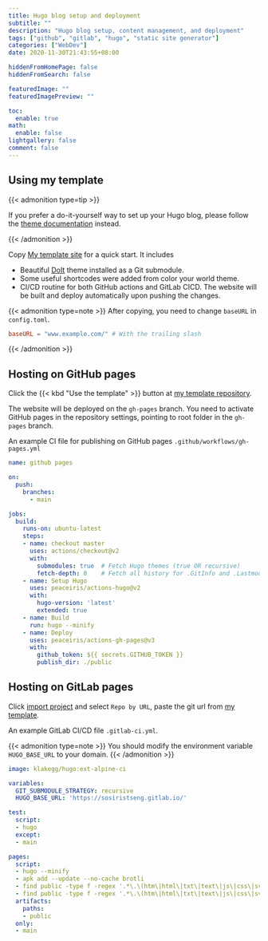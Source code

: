 ```yaml
---
title: Hugo blog setup and deployment
subtitle: ""
description: "Hugo blog setup, content management, and deployment"
tags: ["github", "gitlab", "hugo", "static site generator"]
categories: ["WebDev"]
date: 2020-11-30T21:43:55+08:00

hiddenFromHomePage: false
hiddenFromSearch: false

featuredImage: ""
featuredImagePreview: ""

toc:
  enable: true
math:
  enable: false
lightgallery: false
comment: false
---
```


## Using my template

{{< admonition type=tip >}}

If you prefer a do-it-yourself way to set up your Hugo blog, please follow the [theme documentation](https://codeit.suntprogramator.dev/theme-documentation-basics/) instead.

{{< /admonition >}}

Copy [My template site](https://github.com/sosiristseng/template-hugo-doit) for a quick start. It includes
- Beautiful [DoIt](https://github.com/HEIGE-PCloud/DoIt) theme installed as a Git submodule.
- Some useful shortcodes were added from color your world theme.
- CI/CD routine for both GitHub actions and GitLab CICD. The website will be built and deploy automatically upon pushing the changes.

{{< admonition type=note >}}
After copying, you need to change `baseURL` in `config.toml`.

```toml
baseURL = "www.example.com/" # With the trailing slash
```
{{< /admonition >}}

## Hosting on GitHub pages

Click the {{< kbd "Use the template" >}} button at [my template repository](https://github.com/sosiristseng/template-hugo-codeit).

The website will be deployed on the `gh-pages` branch. You need to activate GitHub pages in the repository settings, pointing to root folder in the `gh-pages` branch.

An example CI file for publishing on GitHub pages `.github/workflows/gh-pages.yml`


```yml
name: github pages

on:
  push:
    branches:
      - main

jobs:
  build:
    runs-on: ubuntu-latest
    steps:
    - name: checkout master
      uses: actions/checkout@v2
      with:
        submodules: true  # Fetch Hugo themes (true OR recursive)
        fetch-depth: 0    # Fetch all history for .GitInfo and .Lastmod
    - name: Setup Hugo
      uses: peaceiris/actions-hugo@v2
      with:
        hugo-version: 'latest'
        extended: true
    - name: Build
      run: hugo --minify
    - name: Deploy
      uses: peaceiris/actions-gh-pages@v3
      with:
        github_token: ${{ secrets.GITHUB_TOKEN }}
        publish_dir: ./public
```

## Hosting on GitLab pages

<!-- markdown-link-check-disable-next-line -->
Click [import project](https://gitlab.com/projects/new#import_project) and select `Repo by URL`, paste the git url from [my template](https://github.com/sosiristseng/template-hugo-codeit).

An example GitLab CI/CD file `.gitlab-ci.yml`.

{{< admonition type=note >}}
You should modify the environment variable `HUGO_BASE_URL` to your domain.
{{< /admonition >}}

```yaml
image: klakegg/hugo:ext-alpine-ci

variables:
  GIT_SUBMODULE_STRATEGY: recursive
  HUGO_BASE_URL: 'https://sosiristseng.gitlab.io/'

test:
  script:
  - hugo
  except:
  - main

pages:
  script:
  - hugo --minify
  - apk add --update --no-cache brotli
  - find public -type f -regex '.*\.\(htm\|html\|txt\|text\|js\|css\|svg\|xml\)$' -exec gzip   -f -k {} \; || echo 'Gzip failed. Skipping...'
  - find public -type f -regex '.*\.\(htm\|html\|txt\|text\|js\|css\|svg\|xml\)$' -exec brotli -f -k {} \; || echo 'Brotli failed. Skipping...'
  artifacts:
    paths:
    - public
  only:
  - main
```
